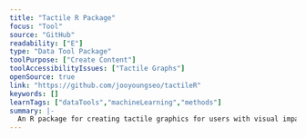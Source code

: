 ```yaml
---
title: "Tactile R Package"
focus: "Tool"
source: "GitHub"
readability: ["E"]
type: "Data Tool Package"
toolPurpose: ["Create Content"]
toolAccessibilityIssues: ["Tactile Graphs"]
openSource: true
link: "https://github.com/jooyoungseo/tactileR"
keywords: []
learnTags: ["dataTools","machineLearning","methods"]
summary: |-
  An R package for creating tactile graphics for users with visual impairments.
---
```


